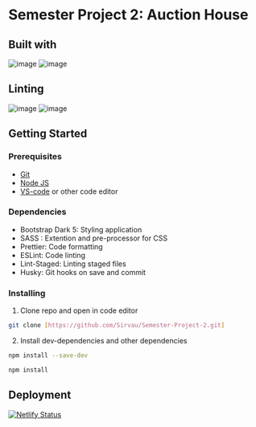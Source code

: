 # Semester Project 2: Auction House

## Built with
![image]({https://img.shields.io/badge/HTML5-E34F26?style=for-the-badge&logo=html5&logoColor=white})
![image]({https://img.shields.io/badge/JavaScript-323330?style=for-the-badge&logo=javascript&logoColor=F7DF1})

## Linting
![image]({https://img.shields.io/badge/eslint-3A33D1?style=for-the-badge&logo=eslint&logoColor=white})
![image]({https://img.shields.io/badge/prettier-1A2C34?style=for-the-badge&logo=prettier&logoColor=F7BA3E})

## Getting Started

### Prerequisites

- [Git](https://git-scm.com/downloads)
- [Node JS](https://nodejs.org/en/download)
- [VS-code](https://code.visualstudio.com/download) or other code editor

### Dependencies

- Bootstrap Dark 5: Styling application
- SASS : Extention and pre-processor for CSS
- Prettier: Code formatting
- ESLint: Code linting
- Lint-Staged: Linting staged files
- Husky: Git hooks on save and commit

### Installing

1. Clone repo and open in code editor

```bash
git clone [https://github.com/Sirvau/Semester-Project-2.git]
```

2. Install dev-dependencies and other dependencies

```bash
npm install --save-dev
```

```bash
npm install
```

## Deployment

[![Netlify Status](https://api.netlify.com/api/v1/badges/0dee85ba-bd25-4647-810d-84e3bd9eaff9/deploy-status)](https://app.netlify.com/sites/comforting-wisp-5dec4d/deploys)

